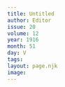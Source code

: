 ```yaml
---
title: Untitled
author: Editor 
issue: 20
volume: 12
year: 1916
month: 51
day: V
tags:
layout: page.njk
image:
---
```

